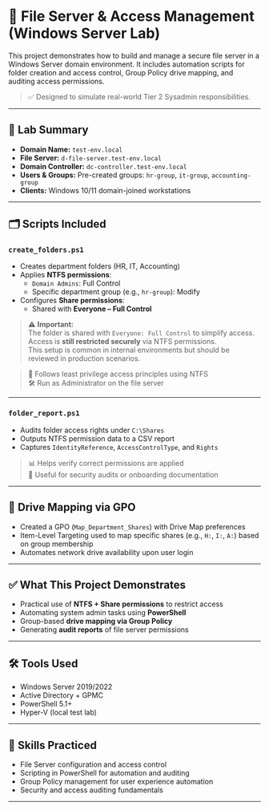 # 📁 File Server & Access Management (Windows Server Lab)

This project demonstrates how to build and manage a secure file server in a Windows Server domain environment. It includes automation scripts for folder creation and access control, Group Policy drive mapping, and auditing access permissions.

> ✅ Designed to simulate real-world Tier 2 Sysadmin responsibilities.

---

## 🔧 Lab Summary

- **Domain Name:** `test-env.local`
- **File Server:** `d-file-server.test-env.local`
- **Domain Controller:** `dc-controller.test-env.local`
- **Users & Groups:** Pre-created groups: `hr-group`, `it-group`, `accounting-group`
- **Clients:** Windows 10/11 domain-joined workstations

---

## 🗂️ Scripts Included

### `create_folders.ps1`

- Creates department folders (HR, IT, Accounting)
- Applies **NTFS permissions**:
  - `Domain Admins`: Full Control
  - Specific department group (e.g., `hr-group`): Modify
- Configures **Share permissions**:
  - Shared with **Everyone – Full Control**

> ⚠️ **Important:**\
> The folder is shared with `Everyone: Full Control` to simplify access.\
> Access is **still restricted securely** via NTFS permissions.\
> This setup is common in internal environments but should be reviewed in production scenarios.

> 🔐 Follows least privilege access principles using NTFS\
> 🛠️ Run as Administrator on the file server

---

### `folder_report.ps1`

- Audits folder access rights under `C:\Shares`
- Outputs NTFS permission data to a CSV report
- Captures `IdentityReference`, `AccessControlType`, and `Rights`

> 📊 Helps verify correct permissions are applied\
> 💼 Useful for security audits or onboarding documentation

---

## 🚗 Drive Mapping via GPO

- Created a GPO (`Map_Department_Shares`) with Drive Map preferences
- Item-Level Targeting used to map specific shares (e.g., `H:`, `I:`, `A:`) based on group membership
- Automates network drive availability upon user login

---

## ✅ What This Project Demonstrates

- Practical use of **NTFS + Share permissions** to restrict access
- Automating system admin tasks using **PowerShell**
- Group-based **drive mapping via Group Policy**
- Generating **audit reports** of file server permissions

---

## 🛠️ Tools Used

- Windows Server 2019/2022
- Active Directory + GPMC
- PowerShell 5.1+
- Hyper-V (local test lab)

---

## 🧠 Skills Practiced

- File Server configuration and access control
- Scripting in PowerShell for automation and auditing
- Group Policy management for user experience automation
- Security and access auditing fundamentals

---


